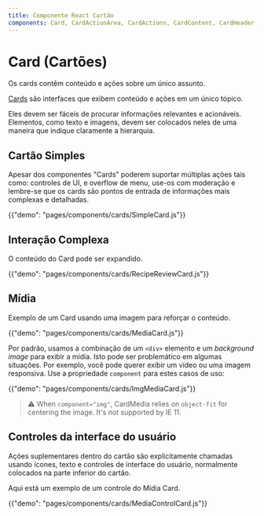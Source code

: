 ```yaml
---
title: Componente React Cartão
components: Card, CardActionArea, CardActions, CardContent, CardHeader, CardMedia, Collapse, Paper
---
```


# Card (Cartões)

<p class="description">Os cards contêm conteúdo e ações sobre um único assunto.</p>

[Cards](https://material.io/design/components/cards.html) são interfaces que exibem conteúdo e ações em um único tópico.

Eles devem ser fáceis de procurar informações relevantes e acionáveis. Elementos, como texto e imagens, devem ser colocados neles de uma maneira que indique claramente a hierarquia.

## Cartão Simples

Apesar dos componentes "Cards" poderem suportar múltiplas ações tais como: controles de UI, e overflow de menu, use-os com moderação e lembre-se que os cards são pontos de entrada de informações mais complexas e detalhadas.

{{"demo": "pages/components/cards/SimpleCard.js"}}

## Interação Complexa

O conteúdo do Card pode ser expandido.

{{"demo": "pages/components/cards/RecipeReviewCard.js"}}

## Mídia

Exemplo de um Card usando uma imagem para reforçar o conteúdo.

{{"demo": "pages/components/cards/MediaCard.js"}}

Por padrão, usamos a combinação de um `<div>` elemento e um *background image* para exibir a mídia. Isto pode ser problemático em algumas situações. Por exemplo, você pode querer exibir um vídeo ou uma imagem responsiva. Use a propriedade `component` para estes casos de uso:

{{"demo": "pages/components/cards/ImgMediaCard.js"}}

> ⚠️ When `component="img"`, CardMedia relies on `object-fit` for centering the image. It's not supported by IE 11.

## Controles da interface do usuário

Ações suplementares dentro do cartão são explicitamente chamadas usando ícones, texto e controles de interface do usuário, normalmente colocados na parte inferior do cartão.

Aqui está um exemplo de um controle do Mídia Card.

{{"demo": "pages/components/cards/MediaControlCard.js"}}